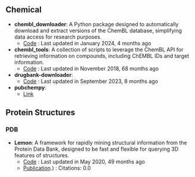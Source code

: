 ## Chemical
- **chembl_downloader**: A Python package designed to automatically download and extract versions of the ChemBL database, simplifying data access for research purposes.
	- [Code](https://github.com/cthoyt/chembl-downloader) : Last updated in January 2024, 4 months ago
- **chembl_tools**: A collection of scripts to leverage the ChemBL API for retrieving information on compounds, including ChEMBL IDs and target information.
	- [Code](https://github.com/mgalardini/chembl_tools) : Last updated in November 2018, 68 months ago
- **drugbank-downloader**: 
	- [Code](https://github.com/cthoyt/drugbank_downloader) : Last updated in September 2023, 8 months ago
- **pubchempy**: 
	- [Link](http://pubchempy.readthedocs.io/en/latest/)

## Protein Structures
### PDB
- **Lemon**: A framework for rapidly mining structural information from the Protein Data Bank, designed to be fast and flexible for querying 3D features of structures.
	- [Code](https://github.com/chopralab/lemon) : Last updated in May 2020, 49 months ago
	- [Publication](https://doi.org/10.1093/bioinformatics/btz178).) : Citations: 0.0
